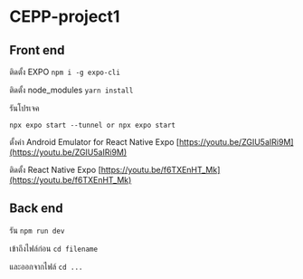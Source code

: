 # CEPP-project1

##  Front end

ติดตั้ง EXPO ```npm i -g expo-cli ```

ติดตั้ง node_modules ```yarn install ```

รันโปรเจค

```
npx expo start --tunnel or npx expo start 
```

ตั้งค่า Android Emulator for React Native Expo [https://youtu.be/ZGIU5aIRi9M](https://youtu.be/ZGIU5aIRi9M)

ติดตั้ง React Native Expo [https://youtu.be/f6TXEnHT_Mk](https://youtu.be/f6TXEnHT_Mk)

##  Back end

รัน ``` npm run dev ```

เข้าถึงไฟล์ก่อน  ``` cd filename ```

และออกจากไฟล์ ``` cd ... ```
